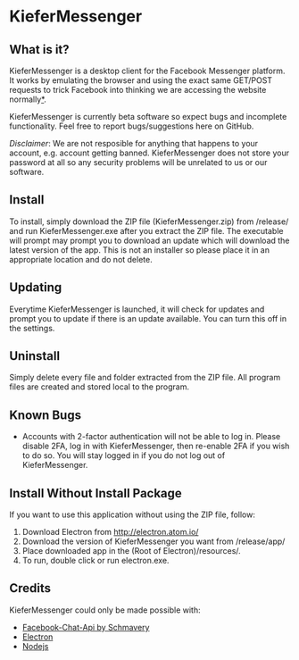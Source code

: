 # KieferMessenger

## What is it?
KieferMessenger is a desktop client for the Facebook Messenger platform. It works by emulating the browser and using the exact same GET/POST requests to trick Facebook into thinking we are accessing the website normally[*](https://github.com/Schmavery/facebook-chat-api).

KieferMessenger is currently beta software so expect bugs and incomplete functionality. Feel free to report bugs/suggestions here on GitHub.

*Disclaimer*: We are not resposible for anything that happens to your account, e.g. account getting banned. KieferMessenger does not store your password at all so any security problems will be unrelated to us or our software.

## Install
To install, simply download the ZIP file (KieferMessenger.zip) from /release/ and run KieferMessenger.exe after you extract the ZIP file. 
The executable will prompt may prompt you to download an update which will download the latest version of the app.
This is not an installer so please place it in an appropriate location and do not delete.

## Updating
Everytime KieferMessenger is launched, it will check for updates and prompt you to update if there is an update available. 
You can turn this off in the settings.

## Uninstall
Simply delete every file and folder extracted from the ZIP file. 
All program files are created and stored local to the program.

## Known Bugs
* Accounts with 2-factor authentication will not be able to log in. 
  Please disable 2FA, log in with KieferMessenger, then re-enable 2FA if you wish to do so.
  You will stay logged in if you do not log out of KieferMessenger.

## Install Without Install Package
If you want to use this application without using the ZIP file, follow:

   1. Download Electron from http://electron.atom.io/
   2. Download the version of KieferMessenger you want from /release/app/
   3. Place downloaded app in the (Root of Electron)/resources/.
   4. To run, double click or run electron.exe.

## Credits
KieferMessenger could only be made possible with:

   * [Facebook-Chat-Api by Schmavery](https://github.com/Schmavery/facebook-chat-api)
   * [Electron](http://electron.atom.io/)
   * [Nodejs](https://nodejs.org/en/)
